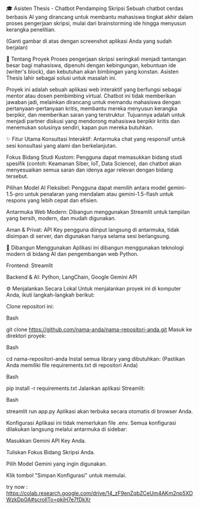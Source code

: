 🎓 Asisten Thesis - Chatbot Pendamping Skripsi
Sebuah chatbot cerdas berbasis AI yang dirancang untuk membantu mahasiswa tingkat akhir dalam proses pengerjaan skripsi, mulai dari brainstorming ide hingga menyusun kerangka penelitian.

(Ganti gambar di atas dengan screenshot aplikasi Anda yang sudah berjalan)

🧠 Tentang Proyek
Proses pengerjaan skripsi seringkali menjadi tantangan besar bagi mahasiswa, dipenuhi dengan kebingungan, kebuntuan ide (writer's block), dan kebutuhan akan bimbingan yang konstan. Asisten Thesis lahir sebagai solusi untuk masalah ini.

Proyek ini adalah sebuah aplikasi web interaktif yang berfungsi sebagai mentor atau dosen pembimbing virtual. Chatbot ini tidak memberikan jawaban jadi, melainkan dirancang untuk memandu mahasiswa dengan pertanyaan-pertanyaan kritis, membantu mereka menyusun kerangka berpikir, dan memberikan saran yang terstruktur. Tujuannya adalah untuk menjadi partner diskusi yang mendorong mahasiswa berpikir kritis dan menemukan solusinya sendiri, kapan pun mereka butuhkan.

✨ Fitur Utama
Konsultasi Interaktif: Antarmuka chat yang responsif untuk sesi konsultasi yang alami dan berkelanjutan.

Fokus Bidang Studi Kustom: Pengguna dapat memasukkan bidang studi spesifik (contoh: Keamanan Siber, IoT, Data Science), dan chatbot akan menyesuaikan semua saran dan idenya agar relevan dengan bidang tersebut.

Pilihan Model AI Fleksibel: Pengguna dapat memilih antara model gemini-1.5-pro untuk penalaran yang mendalam atau gemini-1.5-flash untuk respons yang lebih cepat dan efisien.

Antarmuka Web Modern: Dibangun menggunakan Streamlit untuk tampilan yang bersih, modern, dan mudah digunakan.

Aman & Privat: API Key pengguna diinput langsung di antarmuka, tidak disimpan di server, dan digunakan hanya selama sesi berlangsung.

🚀 Dibangun Menggunakan
Aplikasi ini dibangun menggunakan teknologi modern di bidang AI dan pengembangan web Python.

Frontend: Streamlit

Backend & AI: Python, LangChain, Google Gemini API

⚙️ Menjalankan Secara Lokal
Untuk menjalankan proyek ini di komputer Anda, ikuti langkah-langkah berikut:

Clone repositori ini:

Bash

git clone https://github.com/nama-anda/nama-repositori-anda.git
Masuk ke direktori proyek:

Bash

cd nama-repositori-anda
Instal semua library yang dibutuhkan: (Pastikan Anda memiliki file requirements.txt di repositori Anda)

Bash

pip install -r requirements.txt
Jalankan aplikasi Streamlit:

Bash

streamlit run app.py
Aplikasi akan terbuka secara otomatis di browser Anda.

Konfigurasi
Aplikasi ini tidak memerlukan file .env. Semua konfigurasi dilakukan langsung melalui antarmuka di sidebar:

Masukkan Gemini API Key Anda.

Tuliskan Fokus Bidang Skripsi Anda.

Pilih Model Gemini yang ingin digunakan.

Klik tombol "Simpan Konfigurasi" untuk memulai.

try now : https://colab.research.google.com/drive/14_zF9enZqbZCeUm4AKm2np5XDWzkDp0A#scrollTo=pkiH7e7fDkXr
